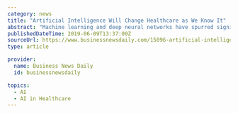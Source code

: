 ```yaml
---
category: news
title: "Artificial Intelligence Will Change Healthcare as We Know It"
abstract: "Machine learning and deep neural networks have spurred significant advances in artificial intelligence. Major AI applications in healthcare include diagnostics, robotic surgeries and virtual nursing assistants. Healthcare AI is projected to reach $6.6 ..."
publishedDateTime: 2019-06-09T13:37:00Z
sourceUrl: https://www.businessnewsdaily.com/15096-artificial-intelligence-in-healthcare.html
type: article

provider:
  name: Business News Daily
  id: businessnewsdaily

topics:
  - AI
  - AI in Healthcare
---
```

